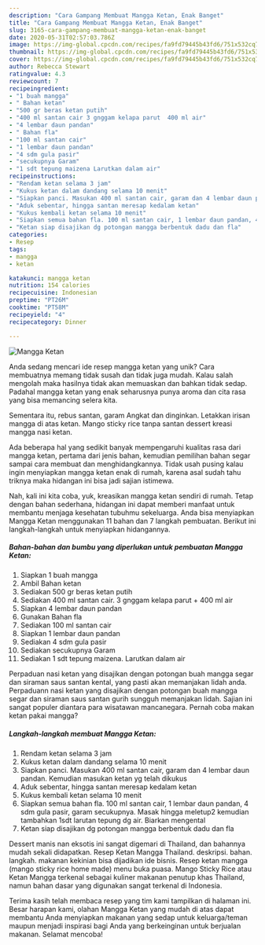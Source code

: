 ```yaml
---
description: "Cara Gampang Membuat Mangga Ketan, Enak Banget"
title: "Cara Gampang Membuat Mangga Ketan, Enak Banget"
slug: 3165-cara-gampang-membuat-mangga-ketan-enak-banget
date: 2020-05-31T02:57:03.786Z
image: https://img-global.cpcdn.com/recipes/fa9fd79445b43fd6/751x532cq70/mangga-ketan-foto-resep-utama.jpg
thumbnail: https://img-global.cpcdn.com/recipes/fa9fd79445b43fd6/751x532cq70/mangga-ketan-foto-resep-utama.jpg
cover: https://img-global.cpcdn.com/recipes/fa9fd79445b43fd6/751x532cq70/mangga-ketan-foto-resep-utama.jpg
author: Rebecca Stewart
ratingvalue: 4.3
reviewcount: 7
recipeingredient:
- "1 buah mangga"
- " Bahan ketan"
- "500 gr beras ketan putih"
- "400 ml santan cair 3 gnggam kelapa parut  400 ml air"
- "4 lembar daun pandan"
- " Bahan fla"
- "100 ml santan cair"
- "1 lembar daun pandan"
- "4 sdm gula pasir"
- "secukupnya Garam"
- "1 sdt tepung maizena Larutkan dalam air"
recipeinstructions:
- "Rendam ketan selama 3 jam"
- "Kukus ketan dalam dandang selama 10 menit"
- "Siapkan panci. Masukan 400 ml santan cair, garam dan 4 lembar daun pandan. Kemudian masukan ketan yg telah dikukus"
- "Aduk sebentar, hingga santan meresap kedalam ketan"
- "Kukus kembali ketan selama 10 menit"
- "Siapkan semua bahan fla. 100 ml santan cair, 1 lembar daun pandan, 4 sdm gula pasir, garam secukupnya. Masak hingga meletup2 kemudian tambahkan 1sdt larutan tepung dg air. Biarkan mengental"
- "Ketan siap disajikan dg potongan mangga berbentuk dadu dan fla"
categories:
- Resep
tags:
- mangga
- ketan

katakunci: mangga ketan 
nutrition: 154 calories
recipecuisine: Indonesian
preptime: "PT26M"
cooktime: "PT58M"
recipeyield: "4"
recipecategory: Dinner

---
```



![Mangga Ketan](https://img-global.cpcdn.com/recipes/fa9fd79445b43fd6/751x532cq70/mangga-ketan-foto-resep-utama.jpg)

Anda sedang mencari ide resep mangga ketan yang unik? Cara membuatnya memang tidak susah dan tidak juga mudah. Kalau salah mengolah maka hasilnya tidak akan memuaskan dan bahkan tidak sedap. Padahal mangga ketan yang enak seharusnya punya aroma dan cita rasa yang bisa memancing selera kita.

Sementara itu, rebus santan, garam Angkat dan dinginkan. Letakkan irisan mangga di atas ketan. Mango sticky rice tanpa santan dessert kreasi mangga nasi ketan.

Ada beberapa hal yang sedikit banyak mempengaruhi kualitas rasa dari mangga ketan, pertama dari jenis bahan, kemudian pemilihan bahan segar sampai cara membuat dan menghidangkannya. Tidak usah pusing kalau ingin menyiapkan mangga ketan enak di rumah, karena asal sudah tahu triknya maka hidangan ini bisa jadi sajian istimewa.


Nah, kali ini kita coba, yuk, kreasikan mangga ketan sendiri di rumah. Tetap dengan bahan sederhana, hidangan ini dapat memberi manfaat untuk membantu menjaga kesehatan tubuhmu sekeluarga. Anda bisa menyiapkan Mangga Ketan menggunakan 11 bahan dan 7 langkah pembuatan. Berikut ini langkah-langkah untuk menyiapkan hidangannya.

<!--inarticleads1-->

##### Bahan-bahan dan bumbu yang diperlukan untuk pembuatan Mangga Ketan:

1. Siapkan 1 buah mangga
1. Ambil  Bahan ketan
1. Sediakan 500 gr beras ketan putih
1. Sediakan 400 ml santan cair. 3 gnggam kelapa parut + 400 ml air
1. Siapkan 4 lembar daun pandan
1. Gunakan  Bahan fla
1. Sediakan 100 ml santan cair
1. Siapkan 1 lembar daun pandan
1. Sediakan 4 sdm gula pasir
1. Sediakan secukupnya Garam
1. Sediakan 1 sdt tepung maizena. Larutkan dalam air


Perpaduan nasi ketan yang disajikan dengan potongan buah mangga segar dan siraman saus santan kental, yang pasti akan memanjakan lidah anda. Perpaduann nasi ketan yang disajikan dengan potongan buah mangga segar dan siraman saus santan gurih sungguh memanjakan lidah. Sajian ini sangat populer diantara para wisatawan mancanegara. Pernah coba makan ketan pakai mangga? 

<!--inarticleads2-->

##### Langkah-langkah membuat Mangga Ketan:

1. Rendam ketan selama 3 jam
1. Kukus ketan dalam dandang selama 10 menit
1. Siapkan panci. Masukan 400 ml santan cair, garam dan 4 lembar daun pandan. Kemudian masukan ketan yg telah dikukus
1. Aduk sebentar, hingga santan meresap kedalam ketan
1. Kukus kembali ketan selama 10 menit
1. Siapkan semua bahan fla. 100 ml santan cair, 1 lembar daun pandan, 4 sdm gula pasir, garam secukupnya. Masak hingga meletup2 kemudian tambahkan 1sdt larutan tepung dg air. Biarkan mengental
1. Ketan siap disajikan dg potongan mangga berbentuk dadu dan fla


Dessert manis nan eksotis ini sangat digemari di Thailand, dan bahannya mudah sekali didapatkan. Resep Ketan Mangga Thailand. deskripsi. bahan. langkah. makanan kekinian bisa dijadikan ide bisnis. Resep ketan mangga (mango sticky rice home made) menu buka puasa. Mango Sticky Rice atau Ketan Mangga terkenal sebagai kuliner makanan penutup khas Thailand, namun bahan dasar yang digunakan sangat terkenal di Indonesia. 

Terima kasih telah membaca resep yang tim kami tampilkan di halaman ini. Besar harapan kami, olahan Mangga Ketan yang mudah di atas dapat membantu Anda menyiapkan makanan yang sedap untuk keluarga/teman maupun menjadi inspirasi bagi Anda yang berkeinginan untuk berjualan makanan. Selamat mencoba!
